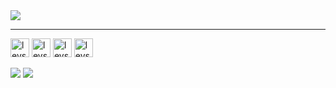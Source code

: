 <div style="display: inline_block">

<img src="https://github-readme-stats.vercel.app/api?username=Levi-Paz&show_icons=true&theme=gotham&card_width=550px">

</div>

<hr>
<div style="display: inline_block">
<img align="center" alt="levs-py" height="30" widht="40" src="https://cdn.jsdelivr.net/gh/devicons/devicon/icons/python/python-original.svg"/>
<img align="center" alt="levs-mysql" height="30" widht="40" src="https://cdn.jsdelivr.net/gh/devicons/devicon/icons/mysql/mysql-plain.svg"/>
<img align="center" alt="levs-html5" height="30" widht="40" src="https://cdn.jsdelivr.net/gh/devicons/devicon/icons/html5/html5-original-wordmark.svg"/>
<img align="center" alt="levs-css3" height="30" widht="40" src="https://cdn.jsdelivr.net/gh/devicons/devicon/icons/css3/css3-original-wordmark.svg"/>
</div>

<div style="display: inline_block"><br>  
<a href="www.linkedin.com/in/levi-wesley-paz"><img src ="https://img.shields.io/badge/LinkedIn-0077B5?style=for-the-badge&logo=linkedin&logoColor=white"></a>
<img src = "https://img.shields.io/badge/Zorin%20OS-0CC1F3?style=for-the-badge&logo=zorin&logoColor=white">
</div>
 
 

<!--

Outros temas do gitstats

https://github.com/anuraghazra/github-readme-stats/blob/master/themes/README.md

Linguagens mais usada
<img height=175cm src="https://github-readme-stats.vercel.app/api/top-langs/?username=Levi-Paz&layout=compact&theme=gotham">

-->
